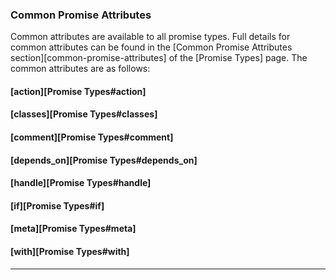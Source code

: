 ### Common Promise Attributes

Common attributes are available to all promise types. Full details for common
attributes can be found in the [Common Promise Attributes section][common-promise-attributes] of
the [Promise Types] page. The common attributes are as follows:

#### [action][Promise Types#action]

#### [classes][Promise Types#classes]

#### [comment][Promise Types#comment]

#### [depends_on][Promise Types#depends_on]

#### [handle][Promise Types#handle]

#### [if][Promise Types#if]

#### [meta][Promise Types#meta]

#### [with][Promise Types#with]

<hr>
